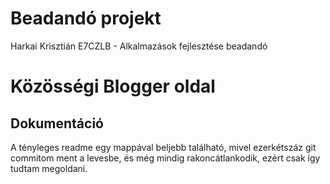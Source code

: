 # Beadandó projekt
 Harkai Krisztián E7CZLB - Alkalmazások fejlesztése beadandó
# Közösségi Blogger oldal
## Dokumentáció

A tényleges readme egy mappával beljebb található, mivel ezerkétszáz git commitom ment a levesbe, és még mindig rakoncátlankodik, ezért csak így tudtam megoldani.
